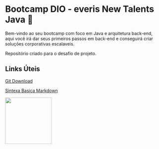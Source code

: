 # Bootcamp DIO - everis New Talents Java :dart:

Bem-vindo ao seu bootcamp com foco em Java e arquitetura back-end, aqui você irá dar seus primeiros passos em back-end e conseguirá criar soluções corporativas escalaveis.


Repositório criado para o desafio de projeto.

## Links Úteis
[Git Download](https://git-scm.com/downloads)

[Sintexa Basica Markdown](https://www.markdownguide.org/basic-syntax/)

<img src="https://user-images.githubusercontent.com/82111560/127757027-c5d69b0f-28a8-4697-a493-972253bb3f19.png" width="150">
